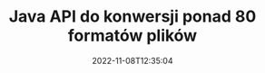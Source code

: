 ---
############################# Static ############################
layout: "product"
date: 2022-11-08T12:35:04
draft: false

product: "Conversion"
product_tag: "conversion"
platform: Java
platform_tag: java

############################# Head ############################
head_title: "Java Interfejs API konwersji dokumentów | Konwertuj obrazy PDF Word Excel PPTX HTML"
head_description: "Java Interfejs API konwersji dokumentów. Konwertuj PDF Word DOC DOCX, arkusze kalkulacyjne Excel PPT PPTX, HTML, PSD, MPT MPP, e-mail MSG EMLX, AutoCAD i formaty plików graficznych."

############################# Header ############################
title: "Java API do konwersji ponad 80 formatów plików"
description: "Prosty interfejs API do integracji funkcji konwersji dokumentów i obrazów z aplikacjami Java bez instalowania oprogramowania zewnętrznego."
button:
    enable: true
    icon: "fas fa-arrow-down"
    label: "Pobierz darmową wersję próbną"
    link: "https://downloads.groupdocs.com/conversion/java"

############################# SubMenu ############################
submenu:
    enable: true
    
    left:
        img_alt: "GroupDocs.Conversion for Java"
        image: "https://www.groupdocs.cloud/templates/groupdocs/images/product-logos/groupdocs-conversion-java.png"
        product: "GroupDocs.Conversion"
        platform: "Java"

    middle:
        button:
            # button loop
            - link: "#overview"
              text: "Przegląd"

            # button loop
            - link: "#features"
              text: "Cechy"

            # button loop
            - link: "#support"
              text: "Wspierać się"

            # button loop
            - link: "https://products.groupdocs.app/conversion"
              text: "Demo na żywo"

            # button loop
            - link: "https://purchase.groupdocs.com/pricing/conversion/java"
              text: "cennik"

    right:
        link_download: "https://downloads.groupdocs.com/conversion"
        link_learn: "https://docs.groupdocs.com/conversion/java/"
        link_buy: "https://purchase.groupdocs.com"

############################# Overview ############################
overview:
    enable: true
    content: |
      GroupDocs.Conversion for Java łączy potężny zestaw interfejsów API do konwersji dokumentów, aby wyświetlać obrazy i formaty dokumentów w aplikacjach Java bez konieczności instalowania dodatkowego oprogramowania. Natywnie rasteryzuje dokumenty i konwertuje je do formatu SVG+HTML+CSS, aby poprawić jakość przeglądania dokumentów, zapewniając jednocześnie prawdziwy tekst i wysoką wierność wyników. Korzystanie z interfejsu API renderowania dokumentów – szybko przeglądaj pliki PDF, HTML, XML, Microsoft Office Word, arkusze Excel, prezentacje PowerPoint, wiadomości e-mail programu Outlook, diagramy Visio, projekty, metapliki, obrazy i różne inne formaty plików z łatwością i przy mniejszej liczbie zagrożeń związanych z programowaniem. Może również wyświetlać pliki chronione hasłem i umożliwiać uzyskanie reprezentacji dokumentu w postaci HTML, obrazu lub PDF po renderowaniu. Nasza biblioteka konwersji plików jest dość konfigurowalna, ponieważ pozwala wyświetlić cały dokument lub częściowo go wyrenderować, aby przyspieszyć proces. Dzięki GroupDocs.Conversion for Java API możesz przeglądać strony, określony zakres komórek w arkuszu kalkulacyjnym, a nawet renderować pojedynczą warstwę dokumentu w formatach takich jak PDF i CAD.

      Interfejs API GroupDocs.Conversion for Java umożliwia renderowanie dokumentów z adnotacjami lub komentarzami lub bez nich dla obsługiwanych formatów plików. Umożliwia także dodawanie niestandardowych katalogów czcionek i wyodrębnianie podstawowych informacji o dokumencie, takich jak typ pliku, rozszerzenie, nazwa, liczba stron itp.
    tabs:
      enable: true
      
      ## TAB ONE ##
      tab_one:
        description: |
          Poniżej znajduje się omówienie GroupDocs.Conversion for Java:
        
        right:
          enable: true
          icon: "fab fa-html5"
          title: "Przegląd"
          content: |
            * Automatyczne wykrywanie typu pliku
            * Konwertuj dokumenty
            * Konwertuj prezentacje
            * Konwertuj arkusze kalkulacyjne
            * Konwertuj obrazy rastrowe
            * Konwertuj dokumenty PDF
            * Konwertuj inne formaty
            * Zastosuj znak wodny
            * Określ hasło do pliku
            * Dostosuj konwersję

      ## TAB TWO ##
      tab_two:
        description: |
          GroupDocs.Conversion for Java obsługuje konwersję między wszystkimi popularnymi i powszechnie używanymi [formatami plików dokumentów](https://docs.groupdocs.com/conversion/net/supported-document-formats/).

        left:
          enable: true
          table:
            # table loop
            - title: "Konwertuj z:"
              content: |
                * **Dokumenty**: DOC, DOCX, DOCM, DOT, DOTX, DOTM, RTF, TXT, ODT, OTT
                * **Arkusze kalkulacyjne**: XLS, XLSX, XLSM, XLSB, CSV, XLS2003, ODS, TSV, XLT, XLTX, XLTM, XLAM, FODS, SXC
                * **Prezentacje**: PPT, PPTX, PPS, PPSX, ODP, POT, POTX, POTM, PPTM, PPSM, FODP
                * **Obrazy**: TIF, TIFF, JPG, JPEG, PNG, GIF, BMP, ICO, DIB, JPC, JPEG-LS, JPEG2000
                * **Przenośny**: PDF, XPS, OXPS, EPUB
                * **HTML**: HTM, HTML, MHTML
                * **Metapliki**: EMZ, WMZ
                * **PhotoShop**: PSD
                * **Projekt**: MPP, MPT, MPX
                * **Outlook**: PST, OST
                * **E-mail**: MSG, EML, EMLX
                * **Diagramy**: VSD, VSDX, VSDM, VSS, VSSM, VST, VSTM, VSX, VTX, VDW, VDX, SVG, SVGZ
                * **AutoCAD**: DXF, DWG, DWF, STL, IFC, DWT
                * **PostScript**: EPS, PS, PSL, CGM
                * **CorelDRAW**: CDR, CMX
                * **Inne**: VCF, PLT, LGS, OTG, MD, AI, LOG

        right:
          enable: true
          table:
            # table loop
            - title: "Konwertuj na:"
              content: |
                * **Dokumenty**: DOC, DOCX, DOCM, DOT, DOTX, DOTM, RTF, TXT, ODT, OTT
                * **Arkusze kalkulacyjne**: XLS, XLSX, XLSM, XLSB, CSV, XLS2003, TSV, XLTX, ODS, XLAM, FODS, DIF, SXC
                * **Prezentacje**: PPT, PPTX, PPS, PPSX, ODP, POTX, POTM, PPTM, PPSM, FODP
                * **Obrazy**: TIF, TIFF, JPG, JPEG, PNG, GIF, BMP, ICO, JPEG2000
                * **Metapliki**: EMF, WMF, EMZ, WMZ
                * **Diagramy**: SVGZ
                * **Przenośny**: PDF, XPS
                * **HTML**: HTM, HTML, MHTML
                * **Inne**: MD

      ## TAB THREE ##
      tab_three:
        description: |
          GroupDocs.Conversion for Java obsługuje następujące systemy operacyjne, frameworki i menedżery pakietów:
      
        left:
          enable: true
          table:
            # table loop
            - icon: "fab fa-windows"
              title: "System operacyjny"
              content: |
                Windows Desktop, Windows Server, Linux, MacOS

            # table loop
            - icon: "fas fa-code"
              title: "Obsługiwane frameworki"
              content: |
                Java runtime: J2SE 6.0 and above

        right:
          enable: true
          table:
            # table loop
            - icon: "fas fa-box"
              title: "Menedżer pakietów"
              content: |
                Maven

            # table loop
            - icon: "fas fa-tools"
              title: "Menedżer pakietów"
              content: |
                NetBeans, Intellij IDEA, Eclipse, etc.

############################# Features ############################
features:
    enable: true
    title: "Funkcje GroupDocs.Conversion for Java"

    feature:
      # feature loop
      - icon: "fas fa-copy"
        content: "Łatwa integracja i licencjonowanie miarowe"

      # feature loop
      - icon: "fas fa-eye"
        content: "Ustaw domyślną opcję powiększenia podczas konwersji na słowa, slajdy lub komórki"

      # feature loop
      - icon: "fas fa-bolt"
        content: "Konwertuj na/ze wszystkich popularnych formatów obrazów rastrowych i przypisz obraz DPI, wysokość i szerokość"
      
      # feature loop
      - icon: "fas fa-file-powerpoint"
        content: "Konwertuj PDF i obraz na skalę szarości i linearyzuj dokument PDF do internetu"

      # feature loop
      - icon: "fas fa-code"
        content: "Określ poziom zakładek, poziom nagłówka i poziom rozszerzony w konwersji Word na PDF/XPS"

      # feature loop
      - icon: "fas fa-cloud"
        content: "Skonfiguruj i umieść znak wodny w przekonwertowanym dokumencie jako tło do wyświetlenia za tekstem"

      # feature loop
      - icon: "fas fa-remove-format"
        content: "Renderuj nagłówek wiadomości e-mail podczas konwersji z wiadomości e-mail"

      # feature loop
      - icon: "fas fa-comment-slash"
        content: "Ustaw niestandardowe katalogi czcionek i jawnie ładuj/zastępuj czcionkę podczas konwersji dokumentu"

      # feature loop
      - icon: "fas fa-location-arrow"
        content: "Ustaw domyślną czcionkę, aby zastąpić brakujące czcionki do konwersji dokumentów, slajdów i arkuszy kalkulacyjnych"

      # feature loop
      - icon: "fas fa-border-all"
        content: ""

      # feature loop
      - icon: "fas fa-wrench"
        content: "Konwertuj arkusz kalkulacyjny za pomocą linii siatki i usuń komentarze ze slajdów podczas konwersji"

      # feature loop
      - icon: "fas fa-columns"
        content: "Konwertuj określone strony dokumentu na format PDF i konwertuj określony zakres komórek w arkuszach kalkulacyjnych"

      # feature loop
      - icon: "fas fa-file-word"
        content: "Pokaż ukryte arkusze i pomiń puste wiersze i kolumny podczas konwertowania arkuszy kalkulacyjnych"

      # feature loop
      - icon: "fas fa-envelope"
        content: "Policz wszystkie strony dokumentu i ustaw hasło do niezabezpieczonego dokumentu podczas konwersji"

      # feature loop
      - icon: "fas fa-print"
        content: "Opcja usuwania adnotacji i osadzonych plików z PDF"

      # feature loop
      - icon: "fas fa-file-archive"
        content: "Utwórz znaczniki zgodne z HTML 5 podczas konwersji do HTML"

      # feature loop
      - icon: "fas fa-lock"
        content: "Automatyczne wykrywanie typu źródła i zwracanie wszystkich możliwych konwersji podczas konwersji ze strumienia"

      # feature loop
      - icon: "fas fa-file-code"
        content: "Możliwość zwracania każdej strony w oddzielnym strumieniu podczas konwersji do formatu PDF lub HTML"
      
      # feature loop
      - icon: "fas fa-fill-drip"
        content: "Pokaż/ukryj znaczniki, komentarze i śledź zmiany podczas konwersji z programu Word"

      # feature loop
      - icon: "fas fa-file-excel"
        content: "Konwersja DOCX na Tiff G3 z opcją cieniowania"

      # feature loop
      - icon: "fas fa-heading"
        content: "Konwertuj określone układy podczas konwersji z dokumentu CAD"

      # feature loop
      - icon: "fas fa-project-diagram"
        content: "Automatyczne nazywanie przy zapisywaniu skonwertowanego dokumentu do pliku"

      # feature loop
      - icon: "fas fa-cube"
        content: "Obsługiwane licencjonowanie z pomiarem, które ma być rozliczane na podstawie wykorzystania interfejsu API"

      # feature loop
      - icon: "fab fa-uncharted"
        content: "Konwertuj diagramy na formaty plików do przetwarzania tekstu"
      
      # feature loop
      - icon: "fab fa-uncharted"
        content: "Dodaj numery stron podczas konwertowania HTML do dokumentu w edytorze tekstu"

      # feature loop
      - icon: "fab fa-uncharted"
        content: "Konwertuj dokumenty XML na dowolny format bez transformacji"

      # feature loop
      - icon: "fab fa-uncharted"
        content: "Monitoruj postęp konwersji plików (początek, koniec) bezpośrednio z aplikacji po stronie klienta"

    more_feature:
      # more_feature_loop
      - title: "Łatwa konwersja formatu dokumentów za pomocą Java"
        content: |
          Możesz konwertować format plików wielu typów dokumentów za pomocą interfejsu API GroupDocs.Conversion for Java. Tutaj przedstawiono kilka wierszy kodu, aby wykonać podstawową konwersję dokumentów za pomocą Javy.  
            
          {features.more_feature.step1} 
          {features.more_feature.step2} 
          {features.more_feature.step3} 
            
          ```java    
           // Załaduj plik źródłowy DOCX do konwersji
          Converter converter = new Converter("input.docx");
          // Przygotuj opcje konwersji dla formatu docelowego PDF
          ConvertOptions convertOptions = new FileType().fromExtension("pdf").getConvertOptions();
          // Konwertuj na format PDF
          converter.convert("output.pdf", convertOptions);
          ```
            
      # more_feature_loop
      - title: "Przeczytaj dokument z adresu URL lub ścieżki konwersji"
        content: "Korzystając z interfejsu API GroupDocs.Conversion for Java, możesz odczytać dokument wejściowy ze ścieżki pliku oraz adresu URL. Chociaż możesz zapisać dokument wyjściowy jako plik lub wysłać dane wyjściowe bezpośrednio do strumienia."

      # more_feature_loop
      - title: "Kompleksowe wsparcie techniczne"
        content: |
          GroupDocs.Conversion for Java to prosty i precyzyjny interfejs API, który można łatwo zintegrować z aplikacjami opartymi na Javie. Aby jednak szybko rozpocząć pracę, udostępniamy również łatwe do naśladowania próbki kodu i obszerną dokumentację interfejsu API.  
            
          * PdfA_1A
          * PdfA_1B
          * PdfA_2A
          * PdfA_3A
          * PdfA_2B
          * PdfA_2U
          * PdfA_3B
          * PdfA_3U
          * v1_3
          * v1_4
          * v1_5
          * v1_6
          * v1_7
          * PdfX_1A
          * PdfX3

############################# Support ############################
support:
    enable: true

############################# Solutions ############################
solutions:
    enable: true
    title: "GroupDocs.Conversion oferuje interfejsy API do konwersji dokumentów dla innych popularnych środowisk programistycznych"

    solution:
        # solution loop
        - img_alt: "GroupDocs.Conversion dla .NET"
          image: "https://www.groupdocs.cloud/templates/groupdocs/images/product-logos/groupdocs-conversion-net.png"
          product: "GroupDocs.Conversion"
          platform: ".NET"
          link: "/conversion/net/"

############################# Back to top ###############################
back_to_top:
  enable: true
---